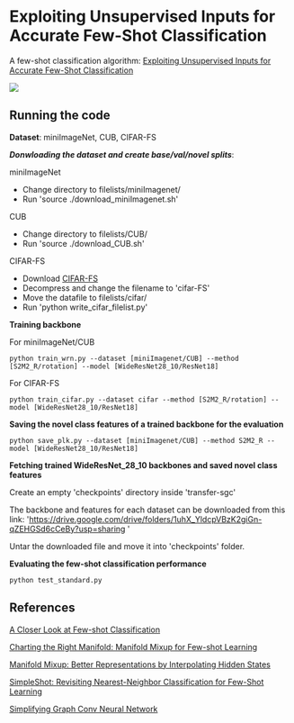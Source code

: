 Exploiting Unsupervised Inputs for Accurate Few-Shot Classification
=======

A few-shot classification algorithm: [Exploiting Unsupervised Inputs for Accurate Few-Shot Classification](https://arxiv.org/pdf/2001.09849.pdf)

![](graph_illu.png)


Running the code
------------
**Dataset**: miniImageNet, CUB, CIFAR-FS

***Donwloading the dataset and create base/val/novel splits***:

miniImageNet
* Change directory to filelists/miniImagenet/
* Run 'source ./download_miniImagenet.sh'

CUB

* Change directory to filelists/CUB/
* Run 'source ./download_CUB.sh' 

CIFAR-FS
* Download [CIFAR-FS](https://drive.google.com/file/d/1pTsCCMDj45kzFYgrnO67BWVbKs48Q3NI/view)
* Decompress and change the filename to 'cifar-FS'
* Move the datafile to filelists/cifar/
* Run 'python write_cifar_filelist.py'
 
**Training backbone**

For miniImageNet/CUB<br/>
```
python train_wrn.py --dataset [miniImagenet/CUB] --method [S2M2_R/rotation] --model [WideResNet28_10/ResNet18]
```

For CIFAR-FS<br/>
```
python train_cifar.py --dataset cifar --method [S2M2_R/rotation] --model [WideResNet28_10/ResNet18]
```

**Saving the novel class features of a trained backbone for the evaluation**
```
python save_plk.py --dataset [miniImagenet/CUB] --method S2M2_R --model [WideResNet28_10/ResNet18]
```

**Fetching trained WideResNet_28_10 backbones and saved novel class features**

Create an empty 'checkpoints' directory inside 'transfer-sgc'

The backbone and features for each dataset can be downloaded from this link: 'https://drive.google.com/drive/folders/1uhX_YldcpVBzK2giGn-qZEHGSd6cCeBy?usp=sharing
' 

Untar the downloaded file and move it into 'checkpoints' folder.

**Evaluating the few-shot classification performance**
```
python test_standard.py
```

References
------------
[A Closer Look at Few-shot Classification](https://openreview.net/pdf?id=HkxLXnAcFQ)

[Charting the Right Manifold: Manifold Mixup for Few-shot Learning](https://arxiv.org/pdf/1907.12087v3.pdf)

[Manifold Mixup: Better Representations by Interpolating Hidden States](https://arxiv.org/pdf/1806.05236.pdf)

[SimpleShot: Revisiting Nearest-Neighbor Classification for Few-Shot Learning](https://arxiv.org/pdf/1911.04623v2.pdf)

[Simplifying Graph Conv Neural Network](https://arxiv.org/pdf/1902.07153.pdf)
